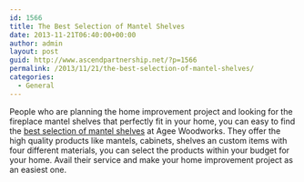 ```yaml
---
id: 1566
title: The Best Selection of Mantel Shelves
date: 2013-11-21T06:40:00+00:00
author: admin
layout: post
guid: http://www.ascendpartnership.net/?p=1566
permalink: /2013/11/21/the-best-selection-of-mantel-shelves/
categories:
  - General
---
```

People who are planning the home improvement project and looking for the fireplace mantel shelves that perfectly fit in your home, you can easy to find the [best selection of mantel shelves](http://www.ageewoodworks.com/) at Agee Woodworks. They offer the high quality products like mantels, cabinets, shelves an custom items with four different materials, you can select the products within your budget for your home. Avail their service and make your home improvement project as an easiest one.